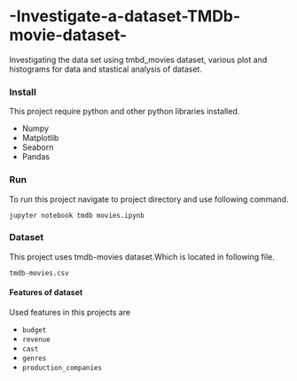 # -Investigate-a-dataset-TMDb-movie-dataset-
  Investigating the data set using tmbd_movies dataset, various plot and histograms for data 
  and stastical analysis of dataset.

### Install
  This project require python and other python libraries installed.

  * Numpy
  * Matplotlib
  * Seaborn
  * Pandas

### Run 
  To run this project navigate to project directory and use following command.

  `jupyter notebook tmdb movies.ipynb`

### Dataset
  This project uses tmdb-movies dataset.Which is located in following file.

  `tmdb-movies.csv`

#### Features of dataset
  Used features in this projects are
  * `budget`
  * `revenue`
  * `cast`
  * `genres`
  * `production_companies`
